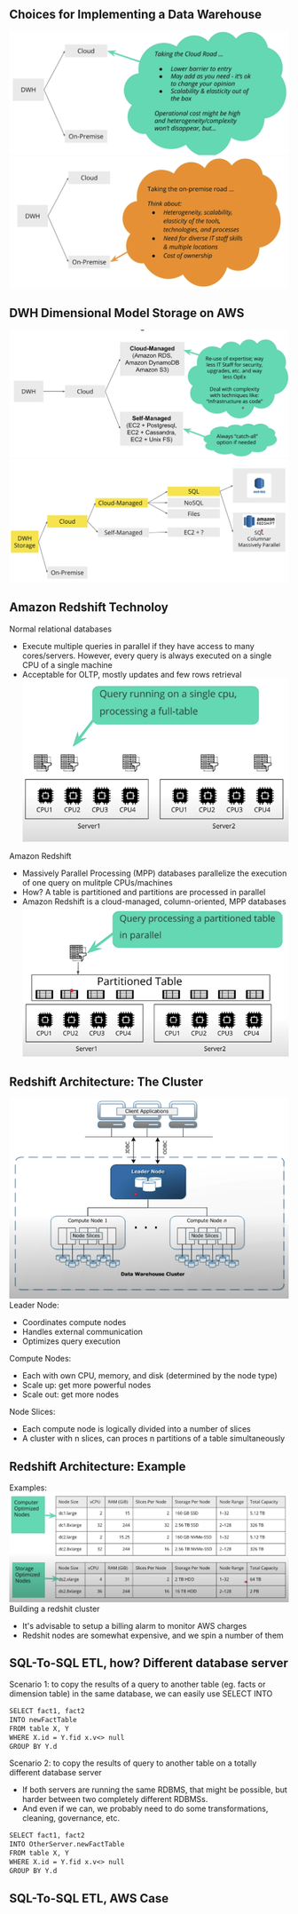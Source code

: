 ## Choices for Implementing a Data Warehouse
![image](/imgs/cloud.png)
![image](/imgs/premise.png)

## DWH Dimensional Model Storage on AWS
![image](/imgs/dimensional_model_storage_on_asw.png)
![image](/imgs/dimensional_model_storage_on_asw2.png)

## Amazon Redshift Technoloy
Normal relational databases
- Execute multiple queries in parallel if they have access to many cores/servers. However, every query is always executed on a single CPU of a single machine
- Acceptable for OLTP, mostly updates and few rows retrieval
![image](/imgs/normal_relational_databases.png)

Amazon Redshift
- Massively Parallel Processing (MPP) databases parallelize the execution of one query on mulitple CPUs/machines
- How? A table is partitioned and partitions are processed in parallel
- Amazon Redshift is a cloud-managed, column-oriented, MPP databases
![image](/imgs/mpp.png)

## Redshift Architecture: The Cluster
![image](/imgs/redshift_cluster.png)
Leader Node:
- Coordinates compute nodes
- Handles external communication
- Optimizes query execution

Compute Nodes:
- Each with own CPU, memory, and disk (determined by the node type)
- Scale up: get more powerful nodes
- Scale out: get more nodes

Node Slices:
- Each compute node is logically divided into a number of slices
- A cluster with n slices, can proces n partitions of a table simultaneously

## Redshift Architecture: Example
Examples:
![image](/imgs/redshift_cluster_eg.png)
Building a redshit cluster
- It's advisable to setup a billing alarm to monitor AWS charges
- Redshit nodes are somewhat expensive, and we spin a number of them

## SQL-To-SQL ETL, how? Different database server
Scenario 1: to copy the results of a query to another table (eg. facts or dimension table) in the same database, we can easily use SELECT INTO
```
SELECT fact1, fact2
INTO newFactTable
FROM table X, Y
WHERE X.id = Y.fid x.v<> null
GROUP BY Y.d
```

Scenario 2: to copy the results of query to another table on a totally different database server
- If both servers are running the same RDBMS, that might be possible, but harder between two completely different RDBMSs.
- And even if we can, we probably need to do some transformations, cleaning, governance, etc.
```
SELECT fact1, fact2
INTO OtherServer.newFactTable
FROM table X, Y
WHERE X.id = Y.fid x.v<> null
GROUP BY Y.d
```
## SQL-To-SQL ETL, AWS Case
